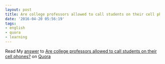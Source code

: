 ```yaml
---
layout: post
title: Are college professors allowed to call students on their cell phones?
date: '2016-04-20 05:56:19'
tags:
- english
- quora
- learning
---
```


<span class="quora-content-embed" data-name="Are-college-professors-allowed-to-call-students-on-their-cell-phones/answer/Hashin-Jithu">Read My <a class="quora-content-link" data-width="1000" load-full-answer="False" data-key="90fb8514148c7294930469dacd45c15a" data-id="21813244" data-embed="2r8xvvK" href="https://www.quora.com/Are-college-professors-allowed-to-call-students-on-their-cell-phones/answer/Hashin-Jithu" data-type="answer" data-height="300"><a href="https://www.quora.com/Hashin-Jithu"><a href="/Are-college-professors-allowed-to-call-students-on-their-cell-phones#ans21813244">answer</a> to <a href="/Are-college-professors-allowed-to-call-students-on-their-cell-phones" ref="canonical"><span class="rendered_qtext">Are college professors allowed to call students on their cell phones?</span></a></a> on <a href="https://www.__nousername__.main.quora.com">Quora</a><script type="text/javascript" src="https://www.quora.com/widgets/content"></script></span>